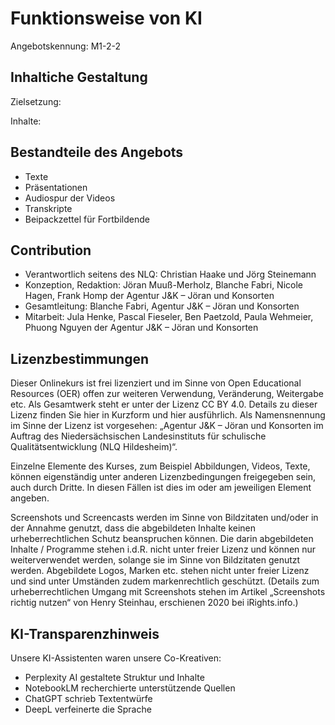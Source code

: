 # Funktionsweise von KI
Angebotskennung: M1-2-2

## Inhaltiche Gestaltung

Zielsetzung: 

Inhalte:


## Bestandteile des Angebots

- Texte
- Präsentationen
- Audiospur der Videos
- Transkripte
- Beipackzettel für Fortbildende


## Contribution

- Verantwortlich seitens des NLQ: Christian Haake und Jörg Steinemann 
- Konzeption, Redaktion: Jöran Muuß-Merholz, Blanche Fabri, Nicole Hagen, Frank Homp der Agentur J&K – Jöran und Konsorten
- Gesamtleitung: Blanche Fabri, Agentur J&K – Jöran und Konsorten
- Mitarbeit: Jula Henke, Pascal Fieseler, Ben Paetzold, Paula Wehmeier, Phuong Nguyen der Agentur J&K – Jöran und Konsorten

## Lizenzbestimmungen

Dieser Onlinekurs ist frei lizenziert und im Sinne von Open Educational Resources (OER) offen zur weiteren Verwendung, Veränderung, Weitergabe etc. Als Gesamtwerk steht er unter der Lizenz CC BY 4.0. Details zu dieser Lizenz finden Sie hier in Kurzform und hier ausführlich. Als Namensnennung im Sinne der Lizenz ist vorgesehen: „Agentur J&K – Jöran und Konsorten im Auftrag des Niedersächsischen Landesinstituts für schulische Qualitätsentwicklung (NLQ Hildesheim)“.

Einzelne Elemente des Kurses, zum Beispiel Abbildungen, Videos, Texte, können eigenständig unter anderen Lizenzbedingungen freigegeben sein, auch durch Dritte. In diesen Fällen ist dies im oder am jeweiligen Element angeben.

Screenshots und Screencasts werden im Sinne von Bildzitaten und/oder in der Annahme genutzt, dass die abgebildeten Inhalte keinen urheberrechtlichen Schutz beanspruchen können. Die darin abgebildeten Inhalte / Programme stehen i.d.R. nicht unter freier Lizenz und können nur weiterverwendet werden, solange sie im Sinne von Bildzitaten genutzt werden. Abgebildete Logos, Marken etc. stehen nicht unter freier Lizenz und sind unter Umständen zudem markenrechtlich geschützt. (Details zum urheberrechtlichen Umgang mit Screenshots stehen im Artikel „Screenshots richtig nutzen“ von Henry Steinhau, erschienen 2020 bei iRights.info.)

## KI-Transparenzhinweis

Unsere KI-Assistenten waren unsere Co-Kreativen:
- Perplexity AI gestaltete Struktur und Inhalte
- NotebookLM recherchierte unterstützende Quellen
- ChatGPT schrieb Textentwürfe
- DeepL verfeinerte die Sprache
